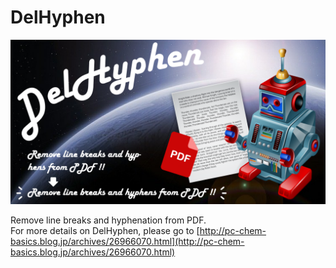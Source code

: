 # DelHyphen

<div align="left">
<img src="images/DH_001.PNG" width="600">
</div>
  
Remove line breaks and hyphenation from PDF.  
For more details on DelHyphen, please go to [http://pc-chem-basics.blog.jp/archives/26966070.html](http://pc-chem-basics.blog.jp/archives/26966070.html)
